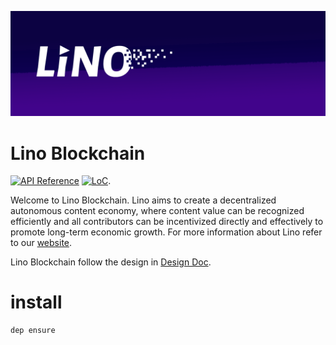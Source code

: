 ![banner](docs/graphics/banner.png)

# Lino Blockchain

[![API Reference](https://godoc.org/github.com/cosmos/cosmos-sdk?status.svg
)](https://docs.google.com/document/d/1Ytd57axPfJ13TSGVU_Yykv8ijW_VuWtx1s79ny6i5M8)
[![LoC](https://tokei.rs/b1/github/lino-network/lino)](https://github.com/lino-network/lino).

Welcome to Lino Blockchain. Lino aims to create a decentralized autonomous content economy, where content value can be recognized efficiently and all contributors can be incentivized directly and effectively to promote long-term economic growth. For more information about Lino refer to our [website](https://lino.network/).


Lino Blockchain follow the design in [Design Doc](https://docs.google.com/document/d/1Ytd57axPfJ13TSGVU_Yykv8ijW_VuWtx1s79ny6i5M8).

# install

```
dep ensure
```

